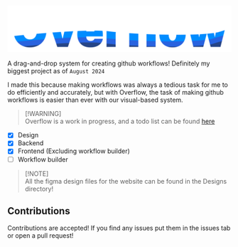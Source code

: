 ![Overflow](client/public/assets/FullLogo.png)

A drag-and-drop system for creating github workflows! Definitely my biggest project as of `August 2024`


I made this because making workflows was always a tedious task for me to do efficiently and accurately, but with Overflow, the task of making github workflows is easier than ever with our visual-based system.

> [!WARNING]\
> Overflow is a work in progress, and a todo list can be found [here](./development/TODO.md)

- [x] Design
- [x] Backend
- [x] Frontend (Excluding workflow builder)
- [ ] Workflow builder

> [!NOTE]\
> All the figma design files for the website can be found in the Designs directory!

## Contributions
Contributions are accepted! If you find any issues put them in the issues tab or open a pull request!